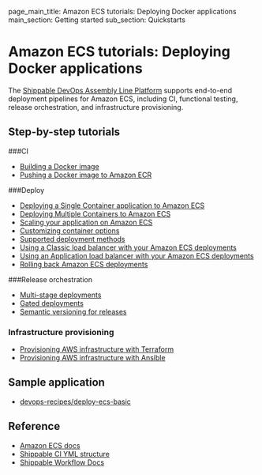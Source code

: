 page_main_title: Amazon ECS tutorials: Deploying Docker applications
main_section: Getting started
sub_section: Quickstarts

# Amazon ECS tutorials: Deploying Docker applications

The [Shippable DevOps Assembly Line Platform](/platform/overview/) supports end-to-end deployment pipelines for Amazon ECS, including CI, functional testing, release orchestration, and infrastructure provisioning.

## Step-by-step tutorials

###CI

* [Building a Docker image](/ci/build-docker-images/)
* [Pushing a Docker image to Amazon ECR](/ci/push-ecr/)

###Deploy

* [Deploying a Single Container application to Amazon ECS](/deploy/amazon-ecs/)
* [Deploying Multiple Containers to Amazon ECS](/deploy/amazon-ecs-multiple-containers/)
* [Scaling your application on Amazon ECS](/deploy/amazon-ecs/#scaling-app-instances)
* [Customizing container options](/deploy/amazon-ecs/#customizing-container-options)
* [Supported deployment methods](/deploy/deployment-methods-overview/)
* [Using a Classic load balancer with your Amazon ECS deployments](/deploy/lb-amazon-ecs-classic/)
* [Using an Application load balancer with your Amazon ECS deployments](/deploy/lb-amazon-ecs-app/)
* [Rolling back Amazon ECS deployments](/deploy/rollback/)

###Release orchestration

* [Multi-stage deployments](/deploy/multi-stage-deployments/)
* [Gated deployments](/deploy/gated-deployments/)
* [Semantic versioning for releases](/release/single-component/)

### Infrastructure provisioning

* [Provisioning AWS infrastructure with Terraform](/provision/aws-with-terraform/)
* [Provisioning AWS infrastructure with Ansible](/provision/aws-with-ansible/)

## Sample application

* [devops-recipes/deploy-ecs-basic](https://github.com/devops-recipes/deploy-ecs-basic)

## Reference

* [Amazon ECS docs](https://aws.amazon.com/documentation/ecs/)
* [Shippable CI YML structure](/ci/yml-structure/)
* [Shippable Workflow Docs](/platform/workflow/overview/)
